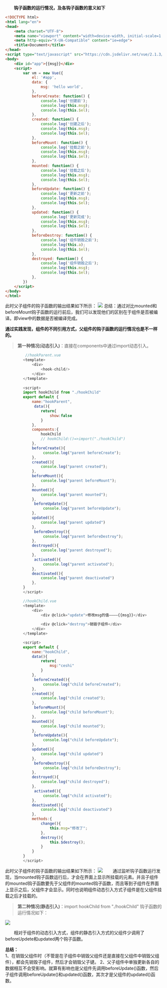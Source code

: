 **&#8195;&#8195;钩子函数的运行情况，及各钩子函数的意义如下**
```HTML
<!DOCTYPE html>
<html lang="en">
<head>
    <meta charset="UTF-8">
    <meta name="viewport" content="width=device-width, initial-scale=1.0">
    <meta http-equiv="X-UA-Compatible" content="ie=edge">
    <title>Document</title>
</head>
<script type="text/javascript" src="https://cdn.jsdelivr.net/vue/2.1.3/vue.js"></script>
<body>
    <div id="app">{{msg}}</div>
    <script>
        var vm = new Vue({
            el: '#app',
            data: {
                msg: 'hello world',
            },
            beforeCreate: function() {
                console.log('创建前');
                console.log(this.msg);
                console.log(this.$el);
            },
            created: function() {
                console.log('创建之后');
                console.log(this.msg);
                console.log(this.$el);
            },
            beforeMount: function() {
                console.log('挂载之前');
                console.log(this.msg);
                console.log(this.$el);
            },
            mounted: function() {
                console.log('挂载之后');
                console.log(this.msg);
                console.log(this.$el);
            },
            beforeUpdate: function() {
                console.log('更新之前');
                console.log(this.msg);
                console.log(this.$el);
            },
            updated: function() {
                console.log('更新完成');
                console.log(this.msg);
                console.log(this.$el);
            },
            beforeDestroy: function() {
                console.log('组件销毁之前');
                console.log(this.a);
                console.log(this.$el);
            },
            destroyed: function() {
                console.log('组件销毁之后');
                console.log(this.msg);
                console.log(this.$el);
            },
        })
    </script>
</body>
</html>
```
此时父子组件的钩子函数的输出结果如下所示：
![](https://user-gold-cdn.xitu.io/2019/8/15/16c9458b653a47f7?w=1914&h=376&f=png&s=49072)
总结：通过对比mounted和beforeMount钩子函数的运行前后，我们可以发现他们的区别在于组件是否被编译。即view中的数据是否被编译完成。

​	**通过实践发现，组件的不同引用方式，父组件的钩子函数的运行情况也是不一样的。**

>**第一种情况(动态引入)**：直接在components中通过import动态引入。

```javascript     
         //hookParent.vue
        <template>
            <div>
                <hook-child/>
            </div>
        </template>
        
        <script>
        import hookChild from "./hookChild"
        export default {
            name:"hookParent",
             data(){
                return{
                    show:false
                }
            },
            components:{
                hookChild
                // hookChild:()=>import("./hookChild")
            },
            beforeCreate(){
                 console.log("parent beforeCreate");
            },
            created(){
                console.log("parent created");
            },
            beforeMount(){
                console.log("parent beforeMount");
            },
            mounted(){
                console.log("parent mounted");
            },
             beforeUpdate(){
                 console.log("parent beforeUpdate");
            },
            updated(){
                console.log("parent updated")
            },
             beforeDestroy(){
                 console.log("parent beforeDestroy");
            },
            destroyed(){
                console.log("parent destroyed");
            },
             activated(){
                 console.log("parent activated");
            },
            deactivated(){
                console.log("parent deactivated")
            },
        }
        </script>

        //hookChild.vue
        <template>
            <div>
                <div @click="update">修改msg的值————{{msg}}</div>
                
                <div @click="destroy">销毁子组件</div>
            </div>
        </template>

        <script>
        export default {
            name:"hookChild",
            data(){
                return{
                    msg:"ceshi"
                }
            },
             beforeCreated(){
                 console.log("child beforeCreated");
            },
            created(){
                console.log("child created");
            },
             beforeMount(){
                console.log("child beforeMount");
            },
            mounted(){
                console.log("child mounted");
            },
             beforeUpdate(){
                 console.log("child beforeUpdate");
            },
            updated(){
                console.log("child updated")
            },
             beforeDestroy(){
                 console.log("child beforeDestroy");
            },
            destroyed(){
                console.log("child destroyed");
            },
             activated(){
                 console.log("child activated");
            },
            deactivated(){
                console.log("child deactivated")
            },
            methods:{
                change(){
                    this.msg="修改了";
                },
                destroy(){
                    this.$destroy();
                }
            }
        }
        </script>
```
此时父子组件的钩子函数的输出结果如下所示：
![](https://user-gold-cdn.xitu.io/2019/5/27/16af9b6c99b906c7?w=1920&h=306&f=png&s=48164)
&#8195;&#8195;通过监听钩子函数运行发现，当mounted钩子函数运行后，才会在界面上显示所挂载的元素。并且子组件的mounted钩子函数要先于父组件的mounted钩子函数，而且等到子组件在界面上显示之后，父组件才会显示。同时也说明组件动态引入方式子组件是在父组件挂载之后才挂载的。

>**第二种情况(静态引入)**：import hookChild from "./hookChild"
>钩子函数的运行情况如下：

![](https://user-gold-cdn.xitu.io/2019/5/27/16af9c5f6a53c12a?w=1918&h=243&f=png&s=38077)

&#8195;&#8195;相对于组件的动态引入方式，组件的静态引入方式的父组件少调用了beforeUpdete和updated两个钩子函数。

**总结：**  
1、在销毁父组件时（不管是在子组件中销毁父组件还是直接在父组件中销毁父组件），都会先销毁子组件，然后才会销毁父子键。
2、父子组件中单独更新各自的数据相互不会受影响。就算有影响也是父组件先调用beforeUpdate()函数，然后子组件调用beforeUpdate()和updated()函数，其次才是父组件的updated()函数。